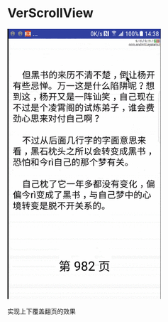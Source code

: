 # VerScrollView
![image](https://github.com/tianxia--/VerScrollView/blob/master/gif/p2P2fOdoOF.gif )

实现上下覆盖翻页的效果
